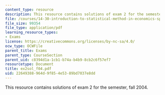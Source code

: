 ```yaml
---
content_type: resource
description: This resource contains solutions of exam 2 for the semester, fall 2004.
file: /courses/14-30-introduction-to-statistical-method-in-economics-spring-2006/22649388964d9f854e5389bd7037e8dd_ex2sol_f04.pdf
file_size: 99354
file_type: application/pdf
learning_resource_types:
- Exams
license: https://creativecommons.org/licenses/by-nc-sa/4.0/
ocw_type: OCWFile
parent_title: Exams
parent_type: CourseSection
parent_uid: c8394d1a-1cb1-b74a-b4b9-8cb2c6f57ef7
resourcetype: Document
title: ex2sol_f04.pdf
uid: 22649388-964d-9f85-4e53-89bd7037e8dd
---
```

This resource contains solutions of exam 2 for the semester, fall 2004.
